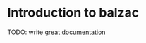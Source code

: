 # Introduction to balzac

TODO: write [great documentation](http://jacobian.org/writing/great-documentation/what-to-write/)
